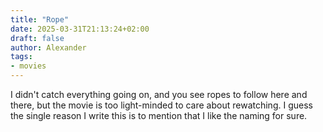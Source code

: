 ```yaml
---
title: "Rope"
date: 2025-03-31T21:13:24+02:00
draft: false
author: Alexander
tags:
- movies
---
```


I didn't catch everything going on, and you see ropes to follow here and there, but the movie is too light-minded to care about rewatching.
I guess the single reason I write this is to mention that I like the naming for sure.
